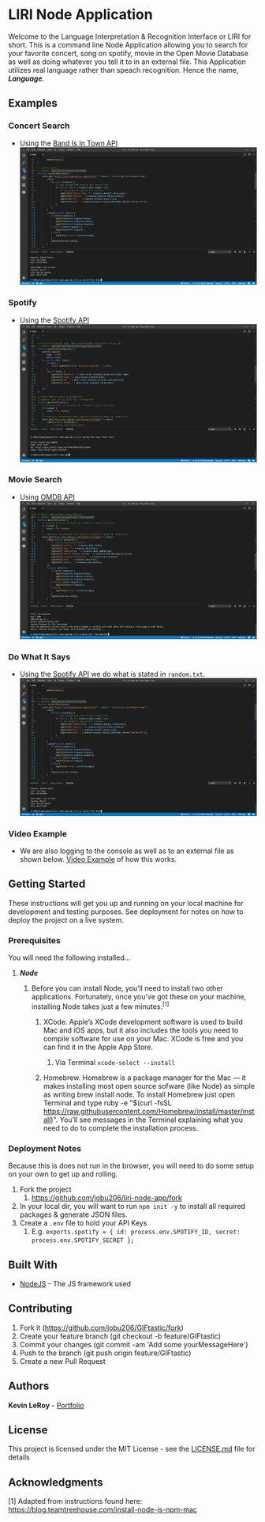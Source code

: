 # LIRI Node Application

Welcome to the Language Interpretation & Recognition Interface or LIRI for short. This is a command line Node Application allowing you to search for your favorite concert, song on spotify, movie in the Open Movie Database as well as doing whatever you tell it to in an external file. This Application utilizes real language rather than speach recognition. Hence the name, _**Language**_.

## Examples
### Concert Search
- Using the [Band Is In Town API](https://app.swaggerhub.com/apis-docs/Bandsintown/PublicAPI/3.0.0)
![Screenshot](assets/images/concertThis.PNG)

### Spotify
- Using the [Spotify API](https://developer.spotify.com/web-api/)
![Screenshot](assets/images/spotifyThisSong.PNG)

### Movie Search
- Using [OMDB API](https://omdbapi.com)
![Screenshot](assets/images/movieThis.PNG)

### Do What It Says
- Using the [Spotify API](https://developer.spotify.com/web-api/) we do what is stated in ```random.txt```.
![Screenshot](assets/images/concertThis.PNG)

### Video Example
- We are also logging to the console as well as to an external file as shown below.
[Video Example](https://drive.google.com/file/d/1bKHRPvV-t3534G0PAqvLVRhkzPGERxx5/view) of how this works.

## Getting Started

These instructions will get you up and running on your local machine for development and testing purposes. See deployment for notes on how to deploy the project on a live system.

### Prerequisites
You will need the following installed...

1. ***Node***
    1. Before you can install Node, you’ll need to install two other applications. Fortunately, once you’ve got these on your machine, installing Node takes just a few minutes.<sup>[1]</sup>

        1. XCode. Apple’s XCode development software is used to build Mac and iOS apps, but it also includes the tools you need to compile software for use on your Mac. XCode is free and you can find it in the Apple App Store.
            1. Via Terminal `xcode-select --install`

        1. Homebrew. Homebrew is a package manager for the Mac — it makes installing most open source sofware (like Node) as simple as writing brew install node. To install Homebrew just open Terminal and type ruby -e "$(curl -fsSL https://raw.githubusercontent.com/Homebrew/install/master/install)". You’ll see messages in the Terminal explaining what you need to do to complete the installation process.

### Deployment Notes
Because this is does not run in the browser, you will need to do some setup on your own to get up and rolling.

1. Fork the project
    1. https://github.com/jobu206/liri-node-app/fork
1. In your local dir, you will want to run `npm init -y` to install all required packages & generate JSON files.
1. Create a `.env` file to hold your API Keys
    1. E.g. `exports.spotify = {
  id: process.env.SPOTIFY_ID,
  secret: process.env.SPOTIFY_SECRET
};`

## Built With

* [NodeJS](https://nodejs.org/en/) - The JS framework used

## Contributing

1. Fork it (https://github.com/jobu206/GIFtastic/fork)
1. Create your feature branch (git checkout -b feature/GIFtastic)
1. Commit your changes (git commit -am 'Add some yourMessageHere')
1. Push to the branch (git push origin feature/GIFtastic)
1. Create a new Pull Request

## Authors

**Kevin LeRoy** - [Portfolio](https://jobu206.github.io/Official-Portfolio)

## License

This project is licensed under the MIT License - see the [LICENSE.md](LICENSE.md) file for details

## Acknowledgments

[1] Adapted from instructions found here: https://blog.teamtreehouse.com/install-node-js-npm-mac
